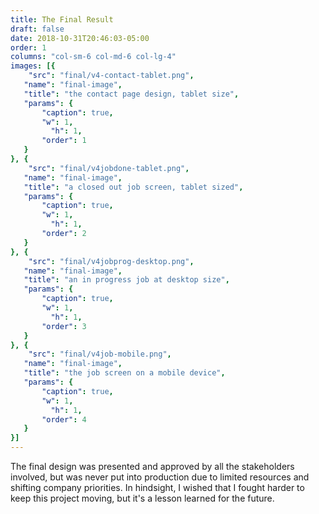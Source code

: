 ```yaml
---
title: The Final Result
draft: false
date: 2018-10-31T20:46:03-05:00
order: 1
columns: "col-sm-6 col-md-6 col-lg-4"
images: [{
    "src": "final/v4-contact-tablet.png",
   "name": "final-image",
   "title": "the contact page design, tablet size",
   "params": {
       "caption": true,
       "w": 1,
         "h": 1,
       "order": 1
   }
}, {
    "src": "final/v4jobdone-tablet.png",
   "name": "final-image",
   "title": "a closed out job screen, tablet sized",
   "params": {
       "caption": true,
       "w": 1,
         "h": 1,
       "order": 2
   }
}, {
    "src": "final/v4jobprog-desktop.png",
   "name": "final-image",
   "title": "an in progress job at desktop size",
   "params": {
       "caption": true,
       "w": 1,
         "h": 1,
       "order": 3
   }
}, {
    "src": "final/v4job-mobile.png",
   "name": "final-image",
   "title": "the job screen on a mobile device",
   "params": {
       "caption": true,
       "w": 1,
         "h": 1,
       "order": 4
   }
}]
---
```

The final design was presented and approved by all the stakeholders involved, but was never put into production due to limited resources and shifting company priorities.
In hindsight, I wished that I fought harder to keep this project moving, but it's a lesson learned for the future.
